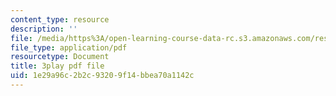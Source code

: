```yaml
---
content_type: resource
description: ''
file: /media/https%3A/open-learning-course-data-rc.s3.amazonaws.com/res-tll-004-stem-concept-videos-fall-2013/1e29a96c2b2c93209f14bbea70a1142c_ND89SWpkWgw.pdf
file_type: application/pdf
resourcetype: Document
title: 3play pdf file
uid: 1e29a96c-2b2c-9320-9f14-bbea70a1142c
---
```

